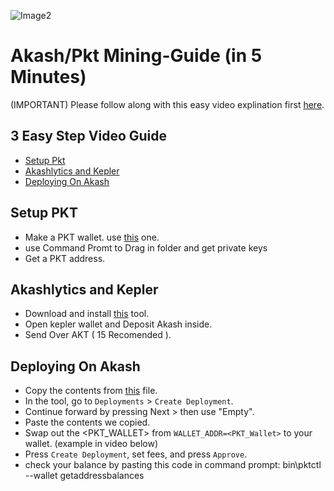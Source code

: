 ![Image2](https://user-images.githubusercontent.com/79159130/131248966-36ae0d51-6def-4693-8165-3d680b37cb30.png)



# Akash/Pkt Mining-Guide (in 5 Minutes)
(IMPORTANT) Please follow along with this easy video explination 
first [here](https://www.youtube.com/watch?v=G-kFDTLMT0Y).
## 3 Easy Step Video Guide
 
 - [Setup Pkt](#Setup-Pkt)
 - [Akashlytics and Kepler](#Akashlytics-and-Kepler )
 - [Deploying On Akash](#Deploying-On-Akash)
## Setup PKT
 - Make a PKT wallet. use [this](http://pkt.world/wallet) one.
 - use Command Promt to Drag in folder and get private keys
 - Get a PKT address.
 
## Akashlytics and Kepler

 - Download and install [this](https://www.akashlytics.com/deploy) tool.
 - Open kepler wallet and Deposit Akash inside.
 - Send Over AKT ( 15 Recomended ).

## Deploying On Akash

 - Copy the contents from [this](https://github.com/ovrclk/pkt-miner/blob/main/deploy.yaml) file.
 - In the tool, go to `Deployments` > `Create Deployment`.
 - Continue forward by pressing Next > then use "Empty".
 - Paste the contents we copied.
 - Swap out the <PKT_WALLET> from `WALLET_ADDR=<PKT_Wallet>` to your wallet. (example in video below)
 - Press `Create Deployment`, set fees, and press `Approve`.
 - check your balance by pasting this code in command prompt: bin\pktctl --wallet getaddressbalances
 
